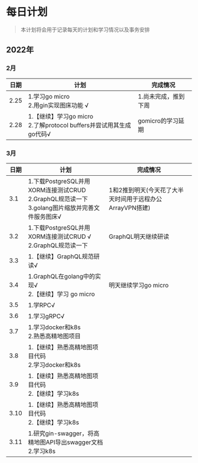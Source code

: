 # 每日计划

> 本计划将会用于记录每天的计划和学习情况以及事务安排

## 2022年

### 2月

|日期 |计划 |完成情况 |
|-----|----|---------|
|2.25 | 1.学习go micro<br/>2.用gin实现图床功能 √|1.尚未完成，推到下周|
|2.28|1.【继续】学习go micro<br/>2.了解protocol buffers并尝试用其生成go代码√|gomicro的学习延期|

### 3月
|日期 |计划 |完成情况 |
|-----|----|---------|
|3.1|1.下载PostgreSQL并用XORM连接测试CRUD <br />2.GraphQL规范读一下<br/>3.golang图片缩放并完善文件服务图床√|1和2推到明天(今天花了大半天时间用于远程办公ArrayVPN搭建)|
|3.2|1.下载PostgreSQL并用XORM连接测试CRUD √<br />2.GraphQL规范读一下<br/>|GraphQL明天继续研读|
|3.3|1.【继续】GraphQL规范研读√||
|3.4|1.GraphQL在golang中的实现√<br />2.【继续】学习 go micro|明天继续学习go micro|
|3.5|1.学RPC√||
|3.6|1.学习gRPC√||
|3.7|1.学习docker和k8s<br/>2.熟悉高精地图项目||
|3.8|1.【继续】熟悉高精地图项目代码<br/>2.学习docker和k8s||
|3.9|1.【继续】熟悉高精地图项目代码<br/>2.【继续】学习k8s||
|3.10|1.【继续】熟悉高精地图项目代码<br/>2.【继续】学习k8s||
|3.11|1.研究gin-swagger，将高精地图API导出swagger文档<br/>2.学习k8s||